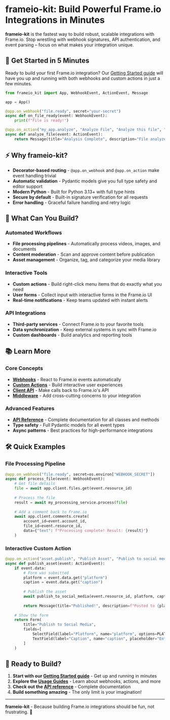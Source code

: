 # frameio-kit: Build Powerful Frame.io Integrations in Minutes

**frameio-kit** is the fastest way to build robust, scalable integrations with Frame.io. Stop wrestling with webhook signatures, API authentication, and event parsing – focus on what makes your integration unique.

## 🚀 Get Started in 5 Minutes

Ready to build your first Frame.io integration? Our [Getting Started guide](usage/getting_started.md) will have you up and running with both webhooks and custom actions in just a few minutes.

```python
from frameio_kit import App, WebhookEvent, ActionEvent, Message

app = App()

@app.on_webhook("file.ready", secret="your-secret")
async def on_file_ready(event: WebhookEvent):
    print(f"File is ready!")

@app.on_action("my_app.analyze", "Analyze File", "Analyze this file", "your-secret")
async def analyze_file(event: ActionEvent):
    return Message(title="Analysis Complete", description="File analyzed successfully!")
```

## ⚡ Why frameio-kit?

- **Decorator-based routing** - `@app.on_webhook` and `@app.on_action` make event handling trivial
- **Automatic validation** - Pydantic models give you full type safety and editor support
- **Modern Python** - Built for Python 3.13+ with full type hints
- **Secure by default** - Built-in signature verification for all requests
- **Error handling** - Graceful failure handling and retry logic

## 🎯 What Can You Build?

### **Automated Workflows**
- **File processing pipelines** - Automatically process videos, images, and documents
- **Content moderation** - Scan and approve content before publication
- **Asset management** - Organize, tag, and categorize your media library

### **Interactive Tools**
- **Custom actions** - Build right-click menu items that do exactly what you need
- **User forms** - Collect input with interactive forms in the Frame.io UI
- **Real-time notifications** - Keep teams updated with instant alerts

### **API Integrations**
- **Third-party services** - Connect Frame.io to your favorite tools
- **Data synchronization** - Keep external systems in sync with Frame.io
- **Custom dashboards** - Build analytics and reporting tools

## 📚 Learn More

### **Core Concepts**
- **[Webhooks](usage/webhooks.md)** - React to Frame.io events automatically
- **[Custom Actions](usage/custom_actions.md)** - Build interactive user experiences
- **[Client API](usage/client_api.md)** - Make calls back to Frame.io's API
- **[Middleware](usage/middleware.md)** - Add cross-cutting concerns to your integration

### **Advanced Features**
- **[API Reference](api_reference.md)** - Complete documentation for all classes and methods
- **Type safety** - Full Pydantic models for all event types
- **Async patterns** - Best practices for high-performance integrations

## 🛠️ Quick Examples

### **File Processing Pipeline**
```python
@app.on_webhook("file.ready", secret=os.environ["WEBHOOK_SECRET"])
async def process_file(event: WebhookEvent):
    # Get file details
    file = await app.client.files.get(event.resource_id)
    
    # Process the file
    result = await my_processing_service.process(file)
    
    # Add a comment back to Frame.io
    await app.client.comments.create(
        account_id=event.account_id,
        file_id=event.resource_id,
        data={"text": f"Processing complete! Result: {result}"}
    )
```

### **Interactive Custom Action**
```python
@app.on_action("asset.publish", "Publish Asset", "Publish to social media", os.environ["ACTION_SECRET"])
async def publish_asset(event: ActionEvent):
    if event.data:
        # Form was submitted
        platform = event.data.get("platform")
        caption = event.data.get("caption")
        
        # Publish the asset
        await publish_to_social_media(event.resource_id, platform, caption)
        
        return Message(title="Published!", description=f"Posted to {platform}")
    
    # Show the form
    return Form(
        title="Publish to Social Media",
        fields=[
            SelectField(label="Platform", name="platform", options=PLATFORMS),
            TextField(label="Caption", name="caption", placeholder="Enter your caption...")
        ]
    )
```

## 🎉 Ready to Build?

1. **Start with our [Getting Started guide](usage/getting_started.md)** - Get up and running in minutes
2. **Explore the [Usage Guides](usage/webhooks.md)** - Learn about webhooks, actions, and more
3. **Check out the [API reference](api_reference.md)** - Complete documentation
4. **Build something amazing** - The only limit is your imagination!

---

**frameio-kit** - Because building Frame.io integrations should be fun, not frustrating. 🚀
